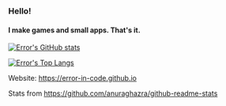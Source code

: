 ### Hello!
#### I make games and small apps. That's it.

[![Error's GitHub stats](https://github-readme-stats.vercel.app/api?username=error-in-code&theme=onedark&count_private=true)](https://github.com/anuraghazra/github-readme-stats)

[![Error's Top Langs](https://github-readme-stats.vercel.app/api/top-langs/?username=error-in-code&theme=onedark&hide=batchfile,powershell&layout=compact&count_private=true)](https://github.com/anuraghazra/github-readme-stats)

Website: https://error-in-code.github.io

Stats from https://github.com/anuraghazra/github-readme-stats
